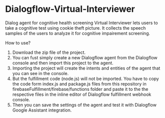 # Dialogflow-Virtual-Interviewer
Dialog agent for cognitive health screening
Virtual Interviewer lets users to take a cognitive test using cookie theft picture. It collects the speech samples of the users to analyze it for cognitive impairement screening.


How to use?
1. Download the zip file of the project.
2. You can fust simply create a new Dialogflow agent from the Dialogflow console and then import this project to the agent.
3. Importing the project will create the intents and entities of the agent that you can see in the console.
4. But the fulfillment code (node.js) will not be imported. You have to copy the code form index.js and package.js files from this repository in firebaseFulfillment/firebase/functions folder and paste it to the the respective files in the inline editor of Dialogflow fulfillment webhook console.
5. Then you can save the settings of the agent and test it with Dialogflow Google Assistant integration.
